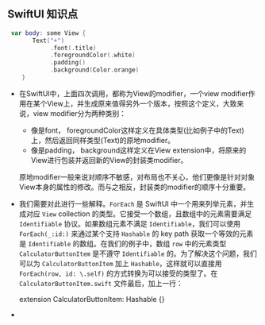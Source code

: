 ## SwiftUI 知识点

 

```swift
 var body: some View {
       Text("+")
            .font(.title)
            .foregroundColor(.white)
            .padding()
            .background(Color.orange)
    }
```



- 在SwiftUI中，上面四次调用，都称为View的modifier，一个view modifier作用在某个View上，并生成原来值得另外一个版本，按照这个定义，大致来说，view modifier分为两种类别：

  - 像是font， foregroundColor这样定义在具体类型(比如例子中的Text)上，然后返回同样类型(Text)的原地modifier。
  - 像是padding， background这样定义在View extension中，将原来的View进行包装并返回新的View的封装类modifier。

  原地modifier一般来说对顺序不敏感，对布局也不关心，他们更像是针对对象View本身的属性的修改。而与之相反，封装类的modifier的顺序十分重要。

- 我们需要对此进行一些解释。`ForEach` 是 SwiftUI 中一个用来列举元素，并生成对应 `View` collection 的类型。它接受一个数组，且数组中的元素需要满足 `Identifiable` 协议。如果数组元素不满足 `Identifiable`，我们可以使用 `ForEach(_:id:)` 来通过某个支持 `Hashable` 的 key path 获取一个等效的元素是 `Identifiable` 的数组。在我们的例子中，数组 `row` 中的元素类型 `CalculatorButtonItem` 是不遵守 `Identifiable` 的。为了解决这个问题，我们可以为 `CalculatorButtonItem` 加上 `Hashable`，这样就可以直接用 `ForEach(row, id: \.self)` 的方式转换为可以接受的类型了。在 `CalculatorButtonItem.swift` 文件最后，加上一行：

  extension CalculatorButtonItem: Hashable {}

- 